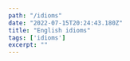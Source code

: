 ```yaml
---
path: "/idioms"
date: "2022-07-15T20:24:43.180Z"
title: "English idioms"
tags: ['idioms']
excerpt: ""
---
```


